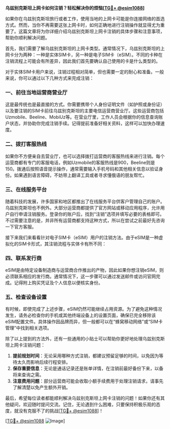**乌兹别克斯坦上网卡如何注销？轻松解决你的烦恼[[TG💪+ @esim1088](https://t.me/s/esim1088)]**

如果你在乌兹别克斯坦旅行或者工作，使用当地的上网卡可能是你连接网络的首选方式。然而，当你不再需要这张上网卡时，如何正确地进行注销操作就显得尤为重要了。这篇文章将为你详细介绍乌兹别克斯坦上网卡注销的具体步骤和注意事项，帮助你顺利解决问题。

首先，我们需要了解乌兹别克斯坦的上网卡类型。通常情况下，乌兹别克斯坦的上网卡分为两种：一种是实体SIM卡，另一种是电子SIM卡（eSIM）。不同的卡种在注销流程上可能会有所差异，因此我们首先要确认自己使用的卡是什么类型的。

对于实体SIM卡用户来说，注销过程相对简单，但也需要一定的耐心和准备。一般来说，你可以通过以下几种方式来完成注销：

### 一、前往当地运营商营业厅
这是最传统也是最直接的方式。你需要携带个人身份证明文件（如护照或身份证）以及要注销的SIM卡前往乌兹别克斯坦的主要电信运营商营业厅。这些运营商包括Uzmobile、Beeline、MobiUz等。在营业厅里，工作人员会根据你的信息查询账户状态，并协助你完成注销手续。记得提前准备好相关资料，这样可以加快办理速度。

### 二、拨打客服热线
如果你不方便亲自去营业厅，也可以选择拨打运营商的客服热线来进行注销。每个运营商都有专门的客服电话，例如Uzmobile的客服热线是900，Beeline则是150。拨通后按照语音提示操作，通常需要输入手机号码和其他相关信息以验证身份。如果遇到语言障碍，不妨带上翻译工具或者寻求懂俄语的朋友帮忙。

### 三、在线服务平台
随着科技的发展，许多国家和地区都推出了在线服务平台供客户管理自己的账户。乌兹别克斯坦也不例外。大部分运营商都提供了官方网站或移动应用程序，允许用户自行申请注销服务。登录你的账户后，找到“注销”选项并填写必要的表格即可。不过需要注意的是，并非所有运营商都支持这种方式，所以在尝试之前最好先咨询一下官方客服。

接下来我们来看看针对电子SIM卡（eSIM）用户的注销方法。由于eSIM是一种虚拟化的SIM卡形式，其注销流程与实体卡有所不同：

### 四、联系发行商
eSIM是由特定设备制造商与运营商合作推出的产物，因此如果你想注销eSIM，则必须联系相应的发行商。通常情况下，这一步骤可以通过发送邮件或访问官网完成。记得附上购买凭证及个人信息以便核实身份。

### 五、检查设备设置
有时候，即使完成了上述步骤，eSIM仍然可能继续占用资源。为了避免这种情况发生，请务必检查你的手机或其他终端设备上的设置页面，确保已完全移除该eSIM配置文件。具体操作因品牌而异，但一般都可以在“蜂窝移动网络”或“SIM卡管理”中找到相关选项。

除了以上提到的方法外，还有一些通用的小贴士可以帮助你更好地处理乌兹别克斯坦上网卡注销问题：

1. **提前规划时间**：无论采用哪种方式注销，都建议预留足够的时间，以免因为等待太久而影响后续行程安排。
2. **保存重要信息**：无论是通话记录还是账单详情，在注销前最好备份下来，以备将来查询之需。
3. **注意费用问题**：部分运营商可能会收取小额手续费用于处理注销请求，请事先了解清楚以免产生额外开销。

最后，希望每位读者都能顺利解决乌兹别克斯坦上网卡注销的问题！如果你还有其他疑问，欢迎随时提问交流。记住，无论遇到什么困难，只要保持积极乐观的态度，就没有克服不了的挑战[[TG💪+ @esim1088](https://t.me/s/esim1088)]！

[[TG💪+ @esim1088](https://t.me/s/esim1088) ![Image](https://i.postimg.cc/4NQfJmqS/Snipaste-2025-05-13-00-14-12.png)]
